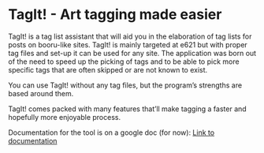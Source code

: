 # TagIt! - Art tagging made easier
 
TagIt! is a tag list assistant that will aid you in the elaboration of tag lists for posts on booru-like sites. TagIt! is mainly targeted at e621 but with proper tag files and set-up it can be used for any site.
The application was born out of the need to speed up the picking of tags and to be able to pick more specific tags that are often skipped or are not known to exist.

You can use TagIt! without any tag files, but the program’s strengths are based around them.

TagIt! comes packed with many features that’ll make tagging a faster and hopefully more enjoyable process.

Documentation for the tool is on a google doc (for now): [Link to documentation](https://docs.google.com/document/d/1H-D-fh_mBuH4OBz5MOBmLw0VtcceZ1z71eDzhV_YLhk/edit?usp=sharing/)
